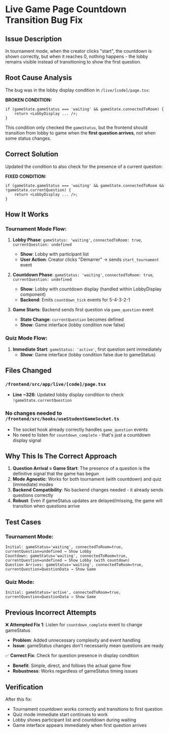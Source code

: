 # Live Game Page Countdown Transition Bug Fix

## Issue Description
In tournament mode, when the creator clicks "start", the countdown is shown correctly, but when it reaches 0, nothing happens - the lobby remains visible instead of transitioning to show the first question.

## Root Cause Analysis
The bug was in the lobby display condition in `/live/[code]/page.tsx`:

**BROKEN CONDITION:**
```tsx
if (gameState.gameStatus === 'waiting' && gameState.connectedToRoom) {
    return <LobbyDisplay ... />;
}
```

This condition only checked the `gameStatus`, but the frontend should transition from lobby to game when the **first question arrives**, not when some status changes.

## Correct Solution
Updated the condition to also check for the presence of a current question:

**FIXED CONDITION:**
```tsx
if (gameState.gameStatus === 'waiting' && gameState.connectedToRoom && !gameState.currentQuestion) {
    return <LobbyDisplay ... />;
}
```

## How It Works

### Tournament Mode Flow:
1. **Lobby Phase**: `gameStatus: 'waiting'`, `connectedToRoom: true`, `currentQuestion: undefined`
   - **Show**: Lobby with participant list
   - **User Action**: Creator clicks "Démarrer" → sends `start_tournament` event

2. **Countdown Phase**: `gameStatus: 'waiting'`, `connectedToRoom: true`, `currentQuestion: undefined`
   - **Show**: Lobby with countdown display (handled within LobbyDisplay component)
   - **Backend**: Emits `countdown_tick` events for 5-4-3-2-1

3. **Game Starts**: Backend sends first question via `game_question` event
   - **State Change**: `currentQuestion` becomes defined
   - **Show**: Game interface (lobby condition now false)

### Quiz Mode Flow:
1. **Immediate Start**: `gameStatus: 'active'`, first question sent immediately
   - **Show**: Game interface (lobby condition false due to gameStatus)

## Files Changed

### `/frontend/src/app/live/[code]/page.tsx`
- **Line ~326**: Updated lobby display condition to check `!gameState.currentQuestion`

### **No changes needed to `/frontend/src/hooks/useStudentGameSocket.ts`**
- The socket hook already correctly handles `game_question` events
- No need to listen for `countdown_complete` - that's just a countdown display signal

## Why This Is The Correct Approach

1. **Question Arrival = Game Start**: The presence of a question is the definitive signal that the game has begun
2. **Mode Agnostic**: Works for both tournament (with countdown) and quiz (immediate) modes
3. **Backend Compatibility**: No backend changes needed - it already sends questions correctly
4. **Robust**: Even if gameStatus updates are delayed/missing, the game will transition when questions arrive

## Test Cases

### Tournament Mode:
```
Initial: gameStatus='waiting', connectedToRoom=true, currentQuestion=undefined → Show Lobby
Countdown: gameStatus='waiting', connectedToRoom=true, currentQuestion=undefined → Show Lobby (with countdown)
Question Arrives: gameStatus='waiting', connectedToRoom=true, currentQuestion=QuestionData → Show Game
```

### Quiz Mode:
```
Initial: gameStatus='active', connectedToRoom=true, currentQuestion=QuestionData → Show Game
```

## Previous Incorrect Attempts

❌ **Attempted Fix 1**: Listen for `countdown_complete` event to change gameStatus
- **Problem**: Added unnecessary complexity and event handling
- **Issue**: gameStatus changes don't necessarily mean questions are ready

✅ **Correct Fix**: Check for question presence in display condition
- **Benefit**: Simple, direct, and follows the actual game flow
- **Robustness**: Works regardless of gameStatus timing issues

## Verification
After this fix:
- Tournament countdown works correctly and transitions to first question
- Quiz mode immediate start continues to work  
- Lobby shows participant list and countdown during waiting
- Game interface appears immediately when first question arrives
